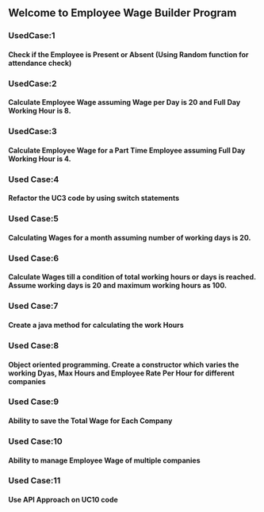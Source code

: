 ## Welcome to Employee Wage Builder Program
### UsedCase:1 
#### Check if the Employee is Present or Absent (Using Random function for attendance check)
### UsedCase:2
#### Calculate Employee Wage assuming Wage per Day is 20 and Full Day Working Hour is 8.
### UsedCase:3
#### Calculate Employee Wage for a Part Time Employee assuming Full Day Working Hour is 4.
### Used Case:4
#### Refactor the UC3 code by using switch statements
### Used Case:5
#### Calculating Wages for a month assuming number of working days is 20.
### Used Case:6
#### Calculate Wages till a condition of total working hours or days is reached. Assume working days is 20 and maximum working hours as 100.
### Used Case:7
#### Create a java method for calculating the work Hours
### Used Case:8
#### Object oriented programming. Create a constructor which varies the working Dyas, Max Hours and Employee Rate Per Hour for different companies
### Used Case:9
#### Ability to save the Total Wage for Each Company 
### Used Case:10
#### Ability to manage Employee Wage of multiple companies
### Used Case:11
#### Use API Approach on UC10 code


